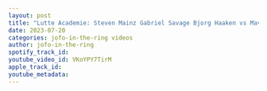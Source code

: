 ```yaml
---
layout: post
title: "Lutte Academie: Steven Mainz Gabriel Savage Bjorg Haaken vs Maverick Wheeler Shaun Moore Jessie V"
date: 2023-07-20
categories: jofo-in-the-ring videos
author: jofo-in-the-ring
spotify_track_id: 
youtube_video_id: VKoYPY7TirM
apple_track_id: 
youtube_metadata: 
---
```

